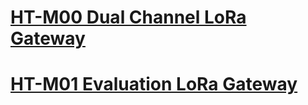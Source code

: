 # [HT-M00 Dual Channel LoRa Gateway](https://doc-test-vx.readthedocs.io/en/gateway/ht-m00/index.html)

# [HT-M01 Evaluation LoRa Gateway](https://doc-test-vx.readthedocs.io/en/gateway/ht-m01/index.html)

